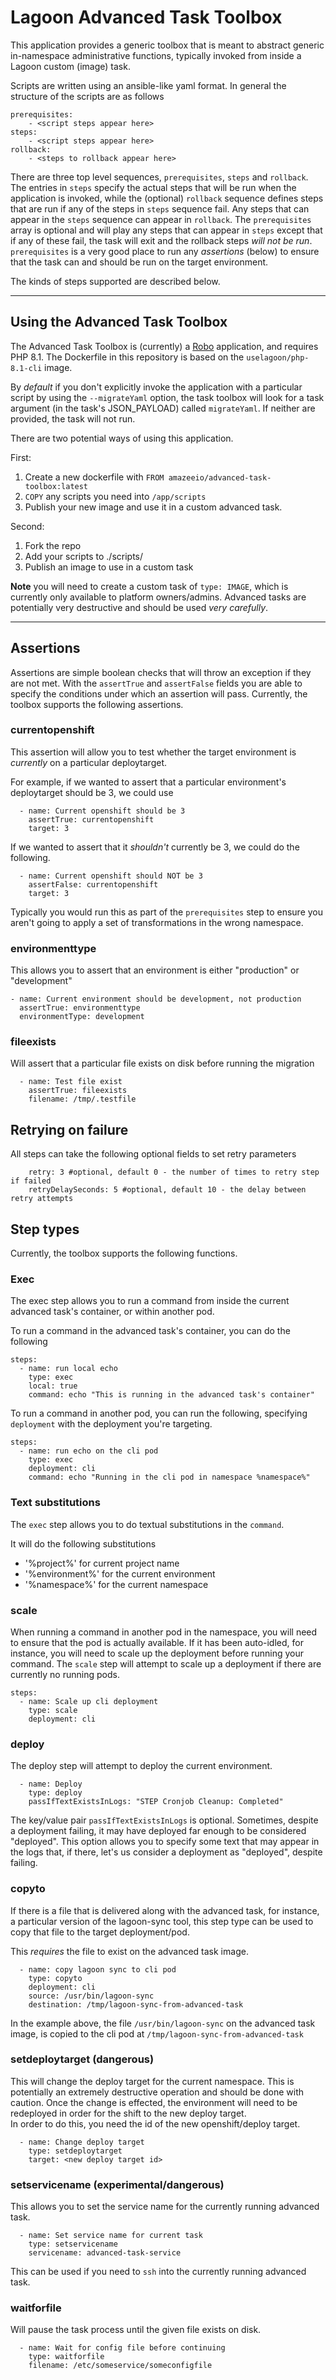 # Lagoon Advanced Task Toolbox

This application provides a generic toolbox that is meant to abstract generic in-namespace administrative functions, typically invoked from inside a Lagoon custom (image) task.

Scripts are written using an ansible-like yaml format. In general the structure of the scripts are as follows
```
prerequisites:
    - <script steps appear here>
steps:
    - <script steps appear here>
rollback:
    - <steps to rollback appear here>
```
There are three top level sequences, `prerequisites`, `steps` and `rollback`.
The entries in `steps` specify the actual steps that will be run when the application is invoked, while the (optional) `rollback` sequence defines steps that are run if any of the steps in `steps` sequence fail.
Any steps that can appear in the `steps` sequence can appear in `rollback`.
The `prerequisites` array is optional and will play any steps that can appear in `steps` except that if any of these fail,
the task will exit and the rollback steps *will not be run*. 
`prerequisites` is a very good place to run any *assertions* (below) to ensure that the task can and should be run on the target environment.  

The kinds of steps supported are described below.

---
## Using the Advanced Task Toolbox

The Advanced Task Toolbox is (currently) a [Robo](https://robo.li/) application, and requires PHP 8.1.
The Dockerfile in this repository is based on the `uselagoon/php-8.1-cli` image.

By _default_ if you don't explicitly invoke the application with a particular script by using the `--migrateYaml` option,
the task toolbox will look for a task argument (in the task's JSON_PAYLOAD) called `migrateYaml`.
If neither are provided, the task will not run.

There are two potential ways of using this application.

First:
1. Create a new dockerfile with `FROM amazeeio/advanced-task-toolbox:latest`
2. `COPY` any scripts you need into `/app/scripts`
3. Publish your new image and use it in a custom advanced task.

Second:
1. Fork the repo
2. Add your scripts to ./scripts/
3. Publish an image to use in a custom task 


**Note** you will need to create a custom task of `type: IMAGE`, which is currently only available to platform owners/admins.
Advanced tasks are potentially very destructive and should be used _very carefully_.

***

## Assertions

Assertions are simple boolean checks that will throw an exception if they are not met.
With the `assertTrue` and `assertFalse` fields you are able to specify the conditions under which an assertion will pass.
Currently, the toolbox supports the following assertions.

### currentopenshift

This assertion will allow you to test whether the target environment is _currently_ on a particular deploytarget.

For example, if we wanted to assert that a particular environment's deploytarget should be 3, we could use

```
  - name: Current openshift should be 3
    assertTrue: currentopenshift
    target: 3
```

If we wanted to assert that it _shouldn't_ currently be 3, we could do the following.

```
  - name: Current openshift should NOT be 3
    assertFalse: currentopenshift
    target: 3
```

Typically you would run this as part of the `prerequisites` step to ensure you aren't going to apply a set of transformations in the wrong namespace.

### environmenttype

This allows you to assert that an environment is either "production" or "development"

```
- name: Current environment should be development, not production
  assertTrue: environmenttype
  environmentType: development
```

### fileexists

Will assert that a particular file exists on disk before running the migration

```
  - name: Test file exist
    assertTrue: fileexists
    filename: /tmp/.testfile
```

## Retrying on failure

All steps can take the following optional fields to set retry parameters
```
    retry: 3 #optional, default 0 - the number of times to retry step if failed
    retryDelaySeconds: 5 #optional, default 10 - the delay between retry attempts
```

## Step types

Currently, the toolbox supports the following functions.

### Exec

The exec step allows you to run a command from inside the current advanced task's container, or within another pod.

To run a command in the advanced task's container, you can do the following
```
steps:
  - name: run local echo
    type: exec
    local: true
    command: echo "This is running in the advanced task's container"
```

To run a command in another pod, you can run the following, specifying `deployment` with the deployment you're targeting.
```
steps:
  - name: run echo on the cli pod
    type: exec
    deployment: cli
    command: echo "Running in the cli pod in namespace %namespace%"
```
### Text substitutions
The `exec` step allows you to do textual substitutions in the `command`.

It will do the following substitutions
* '%project%' for current project name
* '%environment%' for the current environment
* '%namespace%' for the current namespace


### scale

When running a command in another pod in the namespace, you will need to ensure that the pod is actually available.
If it has been auto-idled, for instance, you will need to scale up the deployment before running your command.
The `scale` step will attempt to scale up a deployment if there are currently no running pods.
```
steps:
  - name: Scale up cli deployment
    type: scale
    deployment: cli
```

### deploy

The deploy step will attempt to deploy the current environment.

```
  - name: Deploy
    type: deploy
    passIfTextExistsInLogs: "STEP Cronjob Cleanup: Completed"
```

The key/value pair `passIfTextExistsInLogs` is optional. Sometimes, despite a deployment failing, it may have deployed far enough to be considered "deployed".
This option allows you to specify some text that may appear in the logs that, if there, let's us consider a deployment as "deployed", despite failing.

### copyto

If there is a file that is delivered along with the advanced task,
for instance, a particular version of the lagoon-sync tool,
this step type can be used to copy that file to the target deployment/pod.

This _requires_ the file to exist on the advanced task image.

```
  - name: copy lagoon sync to cli pod
    type: copyto
    deployment: cli
    source: /usr/bin/lagoon-sync
    destination: /tmp/lagoon-sync-from-advanced-task
```

In the example above, the file `/usr/bin/lagoon-sync` on the advanced task image,
is copied to the cli pod at `/tmp/lagoon-sync-from-advanced-task`

### setdeploytarget (dangerous)

This will change the deploy target for the current namespace.
This is potentially an extremely destructive operation and should be done with caution.
Once the change is effected, the environment will need to be redeployed in order for the shift to the new deploy target.  
In order to do this, you need the id of the new openshift/deploy target.

```
  - name: Change deploy target
    type: setdeploytarget
    target: <new deploy target id>
```


### setservicename (experimental/dangerous)

This allows you to set the service name for the currently running advanced task.
```
  - name: Set service name for current task
    type: setservicename
    servicename: advanced-task-service
```
This can be used if you need to `ssh` into the currently running advanced task.

### waitforfile

Will pause the task process until the given file exists on disk.

```
  - name: Wait for config file before continuing
    type: waitforfile
    filename: /etc/someservice/someconfigfile
```
